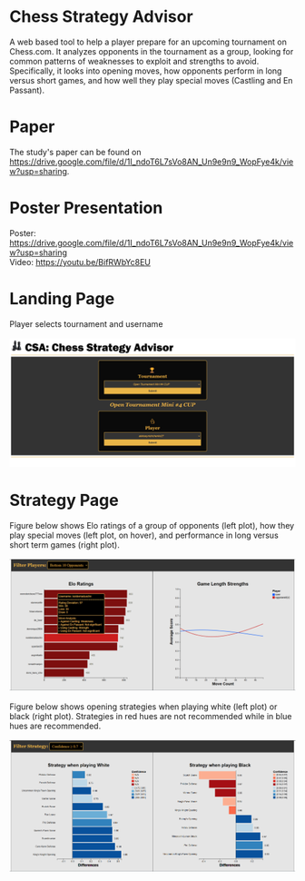 # Chess Strategy Advisor
A web based tool to help a player prepare for an upcoming tournament on Chess.com. It analyzes opponents in the tournament as a group, looking for common patterns of weaknesses to exploit and strengths to avoid. Specifically, it looks into opening moves, how opponents perform in long versus short games, and how well they play special moves (Castling and En Passant).

# Paper
The study's paper can be found on https://drive.google.com/file/d/1I_ndoT6L7sVo8AN_Un9e9n9_WopFye4k/view?usp=sharing.

# Poster Presentation
Poster: https://drive.google.com/file/d/1I_ndoT6L7sVo8AN_Un9e9n9_WopFye4k/view?usp=sharing <br>
Video: https://youtu.be/BifRWbYc8EU

# Landing Page
Player selects tournament and username
<br><br>
![index](index.png)

# Strategy Page
Figure below shows Elo ratings of a group of opponents (left plot), how they play special moves (left plot, on hover), and performance in long versus short term games (right plot).
<br><br>
![elo](elo.png)
<br><br>
Figure below shows opening strategies when playing white (left plot) or black (right plot). Strategies in red hues are not recommended while in blue hues are recommended.
<br><br>
![strategy](strategy.png)
